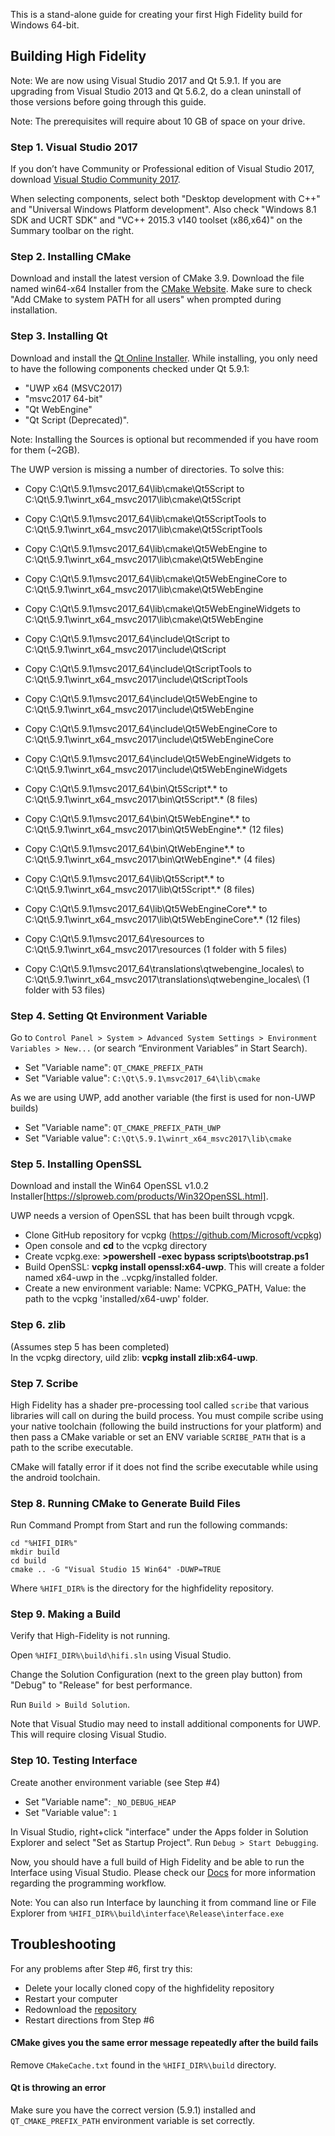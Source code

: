 This is a stand-alone guide for creating your first High Fidelity build for Windows 64-bit.

## Building High Fidelity
Note: We are now using Visual Studio 2017 and Qt 5.9.1. If you are upgrading from Visual Studio 2013 and Qt 5.6.2, do a clean uninstall of those versions before going through this guide. 

Note: The prerequisites will require about 10 GB of space on your drive.

### Step 1. Visual Studio 2017

If you don’t have Community or Professional edition of Visual Studio 2017, download [Visual Studio Community 2017](https://www.visualstudio.com/downloads/). 

When selecting components, select both "Desktop development with C++" and "Universal Windows Platform development".
Also check "Windows 8.1 SDK and UCRT SDK" and "VC++ 2015.3 v140 toolset (x86,x64)" on the Summary toolbar on the right.

### Step 2. Installing CMake

Download and install the latest version of CMake 3.9. Download the file named  win64-x64 Installer from the [CMake Website](https://cmake.org/download/). Make sure to check "Add CMake to system PATH for all users" when prompted during installation.

### Step 3. Installing Qt

Download and install the [Qt Online Installer](https://www.qt.io/download-open-source/?hsCtaTracking=f977210e-de67-475f-a32b-65cec207fd03%7Cd62710cd-e1db-46aa-8d4d-2f1c1ffdacea). While installing, you only need to have the following components checked under Qt 5.9.1:

* "UWP x64 (MSVC2017)
* "msvc2017 64-bit"
* "Qt WebEngine"
* "Qt Script (Deprecated)".

Note: Installing the Sources is optional but recommended if you have room for them (~2GB). 

The UWP version is missing a number of directories.  To solve this:

* Copy C:\Qt\5.9.1\msvc2017_64\lib\cmake\Qt5Script to C:\Qt\5.9.1\winrt_x64_msvc2017\lib\cmake\Qt5Script
* Copy C:\Qt\5.9.1\msvc2017_64\lib\cmake\Qt5ScriptTools to C:\Qt\5.9.1\winrt_x64_msvc2017\lib\cmake\Qt5ScriptTools
* Copy C:\Qt\5.9.1\msvc2017_64\lib\cmake\Qt5WebEngine to C:\Qt\5.9.1\winrt_x64_msvc2017\lib\cmake\Qt5WebEngine
* Copy C:\Qt\5.9.1\msvc2017_64\lib\cmake\Qt5WebEngineCore to C:\Qt\5.9.1\winrt_x64_msvc2017\lib\cmake\Qt5WebEngine
* Copy C:\Qt\5.9.1\msvc2017_64\lib\cmake\Qt5WebEngineWidgets to C:\Qt\5.9.1\winrt_x64_msvc2017\lib\cmake\Qt5WebEngine

* Copy C:\Qt\5.9.1\msvc2017_64\include\QtScript to C:\Qt\5.9.1\winrt_x64_msvc2017\include\QtScript
* Copy C:\Qt\5.9.1\msvc2017_64\include\QtScriptTools to C:\Qt\5.9.1\winrt_x64_msvc2017\include\QtScriptTools
* Copy C:\Qt\5.9.1\msvc2017_64\include\Qt5WebEngine to C:\Qt\5.9.1\winrt_x64_msvc2017\include\Qt5WebEngine
* Copy C:\Qt\5.9.1\msvc2017_64\include\Qt5WebEngineCore to C:\Qt\5.9.1\winrt_x64_msvc2017\include\Qt5WebEngineCore
* Copy C:\Qt\5.9.1\msvc2017_64\include\Qt5WebEngineWidgets to C:\Qt\5.9.1\winrt_x64_msvc2017\include\Qt5WebEngineWidgets

* Copy C:\Qt\5.9.1\msvc2017_64\bin\Qt5Script*.* to C:\Qt\5.9.1\winrt_x64_msvc2017\bin\Qt5Script*.* (8 files)
* Copy C:\Qt\5.9.1\msvc2017_64\bin\Qt5WebEngine*.* to C:\Qt\5.9.1\winrt_x64_msvc2017\bin\Qt5WebEngine*.* (12 files)
* Copy C:\Qt\5.9.1\msvc2017_64\bin\QtWebEngine*.* to C:\Qt\5.9.1\winrt_x64_msvc2017\bin\QtWebEngine*.* (4 files)

* Copy C:\Qt\5.9.1\msvc2017_64\lib\Qt5Script*.* to C:\Qt\5.9.1\winrt_x64_msvc2017\lib\Qt5Script*.* (8 files)
* Copy C:\Qt\5.9.1\msvc2017_64\lib\Qt5WebEngineCore*.* to C:\Qt\5.9.1\winrt_x64_msvc2017\lib\Qt5WebEngineCore*.* (12 files)

* Copy C:\Qt\5.9.1\msvc2017_64\resources to C:\Qt\5.9.1\winrt_x64_msvc2017\resources (1 folder with 5 files)

* Copy C:\Qt\5.9.1\msvc2017_64\translations\qtwebengine_locales\ to C:\Qt\5.9.1\winrt_x64_msvc2017\translations\qtwebengine_locales\ (1 folder with 53 files)


### Step 4. Setting Qt Environment Variable

Go to `Control Panel > System > Advanced System Settings > Environment Variables > New...` (or search “Environment Variables” in Start Search).
* Set "Variable name": `QT_CMAKE_PREFIX_PATH`
* Set "Variable value": `C:\Qt\5.9.1\msvc2017_64\lib\cmake` 

As we are using UWP, add another variable (the first is used for non-UWP builds)
* Set "Variable name": `QT_CMAKE_PREFIX_PATH_UWP`
* Set "Variable value": `C:\Qt\5.9.1\winrt_x64_msvc2017\lib\cmake` 

### Step 5. Installing OpenSSL

Download and install the Win64 OpenSSL v1.0.2 Installer[https://slproweb.com/products/Win32OpenSSL.html].

UWP needs a version of OpenSSL that has been built through vcpgk.
* Clone GitHub repository for vcpkg (<https://github.com/Microsoft/vcpkg>)
* Open console and __cd__ to the vcpkg directory
* Create vcpkg.exe: __>powershell -exec bypass scripts\bootstrap.ps1__
* Build OpenSSL: __vcpkg install openssl:x64-uwp__.  This will create a folder named x64-uwp in the ..vcpkg/installed folder.
* Create a new environment variable: Name: VCPKG_PATH,  Value: the path to the vcpkg 'installed/x64-uwp' folder.

### Step 6. zlib
(Assumes step 5 has been completed)  
In the vcpkg directory, uild zlib: __vcpkg install zlib:x64-uwp__.
### Step 7. Scribe

High Fidelity has a shader pre-processing tool called `scribe` that various libraries will call on during the build process. You must compile scribe using your native toolchain (following the build instructions for your platform) and then pass a CMake variable or set an ENV variable `SCRIBE_PATH` that is a path to the scribe executable.

CMake will fatally error if it does not find the scribe executable while using the android toolchain.
### Step 8. Running CMake to Generate Build Files

Run Command Prompt from Start and run the following commands:
```
cd "%HIFI_DIR%"
mkdir build
cd build
cmake .. -G "Visual Studio 15 Win64" -DUWP=TRUE
```
    
Where `%HIFI_DIR%` is the directory for the highfidelity repository.     

### Step 9. Making a Build
Verify that High-Fidelity is not running.

Open `%HIFI_DIR%\build\hifi.sln` using Visual Studio.

Change the Solution Configuration (next to the green play button) from "Debug" to "Release" for best performance.

Run `Build > Build Solution`.

Note that Visual Studio may need to install additional components for UWP.  This will require closing Visual Studio.
### Step 10. Testing Interface

Create another environment variable (see Step #4)
* Set "Variable name": `_NO_DEBUG_HEAP`
* Set "Variable value": `1`

In Visual Studio, right+click "interface" under the Apps folder in Solution Explorer and select "Set as Startup Project". Run `Debug > Start Debugging`.

Now, you should have a full build of High Fidelity and be able to run the Interface using Visual Studio. Please check our [Docs](https://wiki.highfidelity.com/wiki/Main_Page) for more information regarding the programming workflow.

Note: You can also run Interface by launching it from command line or File Explorer from `%HIFI_DIR%\build\interface\Release\interface.exe`

## Troubleshooting

For any problems after Step #6, first try this: 
* Delete your locally cloned copy of the highfidelity repository
* Restart your computer
* Redownload the [repository](https://github.com/highfidelity/hifi) 
* Restart directions from Step #6

#### CMake gives you the same error message repeatedly after the build fails

Remove `CMakeCache.txt` found in the `%HIFI_DIR%\build` directory.

#### Qt is throwing an error

Make sure you have the correct version (5.9.1) installed and `QT_CMAKE_PREFIX_PATH` environment variable is set correctly.

